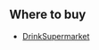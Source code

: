 ## Where to buy

- [DrinkSupermarket](https://www.awin1.com/cread.php?awinmid=3574&awinaffid=333769&ued=https%3A%2F%2Fwww.drinksupermarket.com%2Fnorfolk-mead-70cl-12-5-abv)
